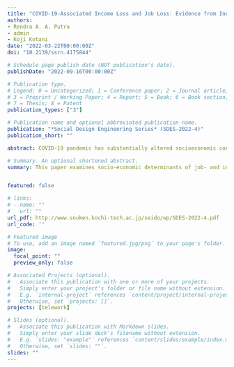 ```yaml
---
title: "COVID-19-Associated Income Loss and Job Loss: Evidence from Indonesia"
authors:
- Rendra A. A. Putra
- admin
- Koji Kotani
date: "2022-03-22T00:00:00Z"
doi: "10.2139/ssrn.4175844"

# Schedule page publish date (NOT publication's date).
publishDate: "2022-09-16T00:00:00Z"

# Publication type.
# Legend: 0 = Uncategorized; 1 = Conference paper; 2 = Journal article;
# 3 = Preprint / Working Paper; 4 = Report; 5 = Book; 6 = Book section;
# 7 = Thesis; 8 = Patent
publication_types: ["3"]

# Publication name and optional abbreviated publication name.
publication: "*Social Design Engineering Series* (SDES-2022-4)"
publication_short: ""

abstract: COVID-19 pandemic has substantially altered socioeconomic conditions around the world. While numerous existing studies analyze the impact of the COVID-19 pandemic among developed states, little is known about its effects on people’s lives and social discrepancies in emerging economies. To this end, we empirically analyze the 2020 Indonesian Labor Force Survey data, hypothesizing that COVID-19 has given idiosyncratic risks and impacts on people by gender, age, education, occupation and geography. We find that income loss and job loss are prominent among males, younger and less educated people as well as among self-employed and part-time non-agricultural workers. These tendencies are not pronounced for people enjoying high income and mobility, but tend to be evident for urban residents and those having dependents. Notably, self-employed people have the highest risk of losing income, while part-time urban workers face the highest probability of losing their jobs. We conclude that in the absence of special governmental subsidies targeting these disadvantaged groups, social discrepancies related to income and employment status are expected to widen even further due to the pandemic.

# Summary. An optional shortened abstract.
summary: This paper examines socio-economic determinants of job- and income loss in Indonesia


featured: false

# links:
# - name: ""
#   url: ""
url_pdf: http://www.souken.kochi-tech.ac.jp/seido/wp/SDES-2022-4.pdf
url_code: ''

# Featured image
# To use, add an image named `featured.jpg/png` to your page's folder. 
image:
  focal_point: ""
  preview_only: false

# Associated Projects (optional).
#   Associate this publication with one or more of your projects.
#   Simply enter your project's folder or file name without extension.
#   E.g. `internal-project` references `content/project/internal-project/index.md`.
#   Otherwise, set `projects: []`.
projects: [telework]

# Slides (optional).
#   Associate this publication with Markdown slides.
#   Simply enter your slide deck's filename without extension.
#   E.g. `slides: "example"` references `content/slides/example/index.md`.
#   Otherwise, set `slides: ""`.
slides: ""
---
```

